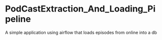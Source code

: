 # PodCastExtraction_And_Loading_Pipeline
A simple application using airflow that loads episodes from online into a db
